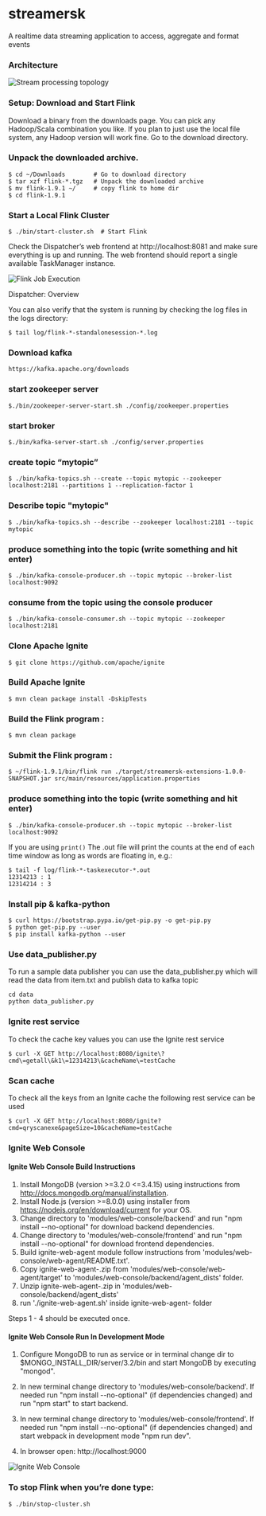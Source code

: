 # streamersk

A realtime data streaming application to access, aggregate and format events

### Architecture

![Stream processing topology](https://github.com/samaitra/streamersk-extensions/blob/main/resources/streamersk-extensions.png) 

### Setup: Download and Start Flink

Download a binary from the downloads page. You can pick any Hadoop/Scala combination you like. If you plan to just use the local file system, any Hadoop version will work fine.
Go to the download directory.

### Unpack the downloaded archive.
```
$ cd ~/Downloads        # Go to download directory
$ tar xzf flink-*.tgz   # Unpack the downloaded archive
$ mv flink-1.9.1 ~/     # copy flink to home dir 
$ cd flink-1.9.1
```

### Start a Local Flink Cluster
```
$ ./bin/start-cluster.sh  # Start Flink
```
Check the Dispatcher’s web frontend at http://localhost:8081 and make sure everything is up and running. The web frontend should report a single available TaskManager instance.

![Flink Job Execution](https://github.com/samaitra/streamersk-extensions/blob/main/resources/flink_job.png) 

Dispatcher: Overview

You can also verify that the system is running by checking the log files in the logs directory:
```
$ tail log/flink-*-standalonesession-*.log
```

### Download kafka

```
https://kafka.apache.org/downloads
``` 

### start zookeeper server
```
$./bin/zookeeper-server-start.sh ./config/zookeeper.properties
```

### start broker
```
$./bin/kafka-server-start.sh ./config/server.properties 
```

### create topic “mytopic”
```
$ ./bin/kafka-topics.sh --create --topic mytopic --zookeeper localhost:2181 --partitions 1 --replication-factor 1
```

### Describe topic "mytopic"

```
$ ./bin/kafka-topics.sh --describe --zookeeper localhost:2181 --topic mytopic
```

### produce something into the topic (write something and hit enter)
```
$ ./bin/kafka-console-producer.sh --topic mytopic --broker-list localhost:9092
```

### consume from the topic using the console producer
```
$ ./bin/kafka-console-consumer.sh --topic mytopic --zookeeper localhost:2181
```

### Clone Apache Ignite 

```
$ git clone https://github.com/apache/ignite
```

### Build Apache Ignite 

```
$ mvn clean package install -DskipTests
```

### Build the Flink program :
```
$ mvn clean package
```

### Submit the Flink program :
```
$ ~/flink-1.9.1/bin/flink run ./target/streamersk-extensions-1.0.0-SNAPSHOT.jar src/main/resources/application.properties
```

### produce something into the topic (write something and hit enter)
```
$ ./bin/kafka-console-producer.sh --topic mytopic --broker-list localhost:9092
```

If you are using `print()` The .out file will print the counts at the end of each time window as long as words are floating in, e.g.:
```
$ tail -f log/flink-*-taskexecutor-*.out
12314213 : 1
12314214 : 3
```

### Install pip & kafka-python

```
$ curl https://bootstrap.pypa.io/get-pip.py -o get-pip.py
$ python get-pip.py --user
$ pip install kafka-python --user
```

### Use data_publisher.py
To run a sample data publisher you can use the data_publisher.py which will read the data from 
item.txt and publish data to kafka topic

```
cd data
python data_publisher.py
```

### Ignite rest service
To check the cache key values you can use the Ignite rest service 
```
$ curl -X GET http://localhost:8080/ignite\?cmd\=getall\&k1\=12314213\&cacheName\=testCache
```

### Scan cache 
To check all the keys from an Ignite cache the following rest service can be used
```
$ curl -X GET http://localhost:8080/ignite?cmd=qryscanexe&pageSize=10&cacheName=testCache
```

### Ignite Web Console

#### Ignite Web Console Build Instructions

1. Install MongoDB (version >=3.2.0 <=3.4.15) using instructions from http://docs.mongodb.org/manual/installation.
2. Install Node.js (version >=8.0.0) using installer from https://nodejs.org/en/download/current for your OS.
3. Change directory to 'modules/web-console/backend' and
 run "npm install --no-optional" for download backend dependencies.
4. Change directory to 'modules/web-console/frontend' and
 run "npm install --no-optional" for download frontend dependencies.
5. Build ignite-web-agent module follow instructions from 'modules/web-console/web-agent/README.txt'.
6. Copy ignite-web-agent-<version>.zip from 'modules/web-console/web-agent/target'
 to 'modules/web-console/backend/agent_dists' folder.
7. Unzip ignite-web-agent-<version>.zip in 'modules/web-console/backend/agent_dists'
8. run './ignite-web-agent.sh' inside ignite-web-agent-<version> folder 

Steps 1 - 4 should be executed once.

#### Ignite Web Console Run In Development Mode

1. Configure MongoDB to run as service or in terminal change dir to $MONGO_INSTALL_DIR/server/3.2/bin
  and start MongoDB by executing "mongod".

2. In new terminal change directory to 'modules/web-console/backend'.
   If needed run "npm install --no-optional" (if dependencies changed) and run "npm start" to start backend.

3. In new terminal change directory to 'modules/web-console/frontend'.
  If needed run "npm install --no-optional" (if dependencies changed) and start webpack in development mode "npm run dev".

4. In browser open: http://localhost:9000

![Ignite Web Console](https://github.com/samaitra/streamersk-extensions/blob/main/resources/ignite_web_console.png) 


### To stop Flink when you’re done type:
```
$ ./bin/stop-cluster.sh
